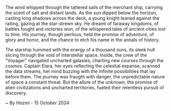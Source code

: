 
The wind whipped through the tattered sails of the merchant ship, carrying the scent of salt and distant lands. As the sun dipped below the horizon, casting long shadows across the deck, a young knight leaned against the railing, gazing at the star-strewn sky. He dreamt of faraway kingdoms, of battles fought and victories won, of the whispered tales of ancient cities lost to time.  His journey, though perilous, held the promise of adventure, of glory and honor, and the chance to etch his name in the annals of history. 

The starship hummed with the energy of a thousand suns, its sleek hull slicing through the void of interstellar space. Inside, the crew of the "Voyager" navigated uncharted galaxies, charting new courses through the cosmos. Captain Elara, her eyes reflecting the celestial expanse, scanned the data streams, her mind buzzing with the infinite possibilities that lay before them. The journey was fraught with danger, the unpredictable nature of space a constant threat. But the allure of the unknown, the promise of alien civilizations and uncharted territories, fueled their relentless pursuit of discovery. 

~ By Hozmi - 15 October 2024
